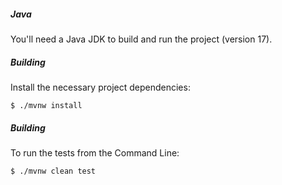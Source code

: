 ##### Java

You'll need a Java JDK to build and run the project (version 17).

##### Building

Install the necessary project dependencies:

    $ ./mvnw install

##### Building

To run the tests from the Command Line:

    $ ./mvnw clean test

